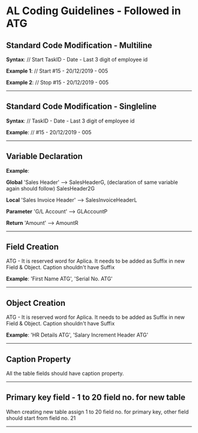 # AL Coding Guidelines - Followed in ATG

## Standard Code Modification - Multiline
**Syntax**: // Start TaskID - Date - Last 3 digit of employee id

**Example 1**: // Start #15 - 20/12/2019 - 005

**Example 2**: // Stop #15 - 20/12/2019 - 005

---

## Standard Code Modification - Singleline
**Syntax**: // TaskID - Date - Last 3 digit of employee id

**Example**: // #15 - 20/12/2019 - 005

---

## Variable Declaration
**Example**: 

**Global** 'Sales Header' --> SalesHeaderG, (declaration of same variable again should follow) SalesHeader2G

**Local**  'Sales Invoice Header' --> SalesInvoiceHeaderL

**Parameter** 'G/L Account' --> GLAccountP

**Return** 'Amount' --> AmountR

---

## Field Creation
ATG - It is reserved word for Aplica. It needs to be added as Suffix in new Field & Object. Caption shouldn't have Suffix

**Example**: 'First Name ATG', 'Serial No. ATG'

---

## Object Creation
ATG - It is reserved word for Aplica. It needs to be added as Suffix in new Field & Object. Caption shouldn't have Suffix

**Example**: 'HR Details ATG', 'Salary Increment Header ATG'

---

## Caption Property
All the table fields should have caption property.

---

## Primary key field - 1 to 20 field no. for new table
When creating new table assign 1 to 20 field no. for primary key, other field should start from field no. 21 

---
